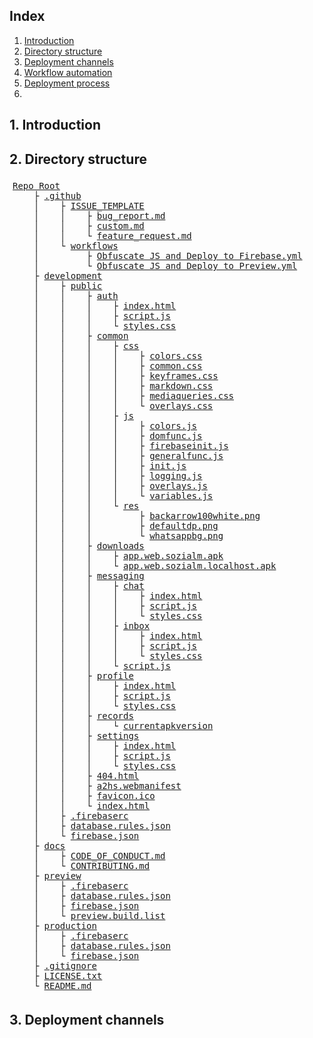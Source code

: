 ## Index
1. [Introduction](#1-introduction)
2. [Directory structure](#2-directory-structure)
3. [Deployment channels](#3-deployment-channels)
4. [Workflow automation]()
5. [Deployment process]()
6. 

## 1. Introduction

## 2. Directory structure
<pre style="
    width: calc(100% - 10px);
    padding: 5px;
    overflow: auto; ">
<a href="/">Repo Root</a>
    &#9500; <a href="../.github/">.github</a>
    &#9474;    &#9500; <a href="../.github/ISSUE_TEMPLATE/">ISSUE_TEMPLATE</a>
    &#9474;    &#9474;    &#9500; <a href="../.github/ISSUE_TEMPLATE/bug_report.md">bug_report.md</a>
    &#9474;    &#9474;    &#9500; <a href="../.github/ISSUE_TEMPLATE/custom.md">custom.md</a>
    &#9474;    &#9474;    &#9492; <a href="../.github/ISSUE_TEMPLATE/feature_request.md">feature_request.md</a>
    &#9474;    &#9492; <a href="../.github/workflows/">workflows</a>
    &#9474;         &#9500; <a href="../.github/workflows/Obfuscate%20JS%20and%20Deploy%20to%20Firebase.yml">Obfuscate JS and Deploy to Firebase.yml</a>
    &#9474;         &#9492; <a href="../.github/workflows/Obfuscate%20JS%20and%20Deploy%20to%20Preview.yml">Obfuscate JS and Deploy to Preview.yml</a>
    &#9500; <a href="../development/">development</a>
    &#9474;    &#9500; <a href="../development/public/">public</a>
    &#9474;    &#9474;    &#9500; <a href="../development/public/auth/">auth</a>
    &#9474;    &#9474;    &#9474;    &#9500; <a href="../development/public/auth/index.html">index.html</a>
    &#9474;    &#9474;    &#9474;    &#9500; <a href="../development/public/auth/script.js">script.js</a>
    &#9474;    &#9474;    &#9474;    &#9492; <a href="../development/public/auth/styles.css">styles.css</a>
    &#9474;    &#9474;    &#9500; <a href="../development/public/common/">common</a>
    &#9474;    &#9474;    &#9474;    &#9500; <a href="../development/public/common/css/">css</a>
    &#9474;    &#9474;    &#9474;    &#9474;    &#9500; <a href="../development/public/common/css/colors.css">colors.css</a>
    &#9474;    &#9474;    &#9474;    &#9474;    &#9500; <a href="../development/public/common/css/common.css">common.css</a>
    &#9474;    &#9474;    &#9474;    &#9474;    &#9500; <a href="../development/public/common/css/keyframes.css">keyframes.css</a>
    &#9474;    &#9474;    &#9474;    &#9474;    &#9500; <a href="../development/public/common/css/markdown.css">markdown.css</a>
    &#9474;    &#9474;    &#9474;    &#9474;    &#9500; <a href="../development/public/common/css/mediaqueries.css">mediaqueries.css</a>
    &#9474;    &#9474;    &#9474;    &#9474;    &#9492; <a href="../development/public/common/css/overlays.css">overlays.css</a>
    &#9474;    &#9474;    &#9474;    &#9500; <a href="../development/public/common/js/">js</a>
    &#9474;    &#9474;    &#9474;    &#9474;    &#9500; <a href="../development/public/common/js/colors.js">colors.js</a>
    &#9474;    &#9474;    &#9474;    &#9474;    &#9500; <a href="../development/public/common/js/domfunc.js">domfunc.js</a>
    &#9474;    &#9474;    &#9474;    &#9474;    &#9500; <a href="../development/public/common/js/firebaseinit.js">firebaseinit.js</a>
    &#9474;    &#9474;    &#9474;    &#9474;    &#9500; <a href="../development/public/common/js/generalfunc.js">generalfunc.js</a>
    &#9474;    &#9474;    &#9474;    &#9474;    &#9500; <a href="../development/public/common/js/init.js">init.js</a>
    &#9474;    &#9474;    &#9474;    &#9474;    &#9500; <a href="../development/public/common/js/logging.js">logging.js</a>
    &#9474;    &#9474;    &#9474;    &#9474;    &#9500; <a href="../development/public/common/js/overlays.js">overlays.js</a>
    &#9474;    &#9474;    &#9474;    &#9474;    &#9492; <a href="../development/public/common/js/variables.js">variables.js</a>
    &#9474;    &#9474;    &#9474;    &#9492; <a href="../development/public/common/res/">res</a>
    &#9474;    &#9474;    &#9474;         &#9500; <a href="../development/public/common/res/backarrow100white.png">backarrow100white.png</a>
    &#9474;    &#9474;    &#9474;         &#9500; <a href="../development/public/common/res/defaultdp.png">defaultdp.png</a>
    &#9474;    &#9474;    &#9474;         &#9492; <a href="../development/public/common/res/whatsappbg.png">whatsappbg.png</a>
    &#9474;    &#9474;    &#9500; <a href="../development/public/downloads/">downloads</a>
    &#9474;    &#9474;    &#9474;    &#9500; <a href="../development/public/downloads/app.web.sozialm.apk">app.web.sozialm.apk</a>
    &#9474;    &#9474;    &#9474;    &#9492; <a href="../development/public/downloads/app.web.sozialm.localhost.apk">app.web.sozialm.localhost.apk</a>
    &#9474;    &#9474;    &#9500; <a href="../development/public/messaging/">messaging</a>
    &#9474;    &#9474;    &#9474;    &#9500; <a href="../development/public/messaging/chat/">chat</a>
    &#9474;    &#9474;    &#9474;    &#9474;    &#9500; <a href="../development/public/messaging/chat/index.html">index.html</a>
    &#9474;    &#9474;    &#9474;    &#9474;    &#9500; <a href="../development/public/messaging/chat/script.js">script.js</a>
    &#9474;    &#9474;    &#9474;    &#9474;    &#9492; <a href="../development/public/messaging/chat/styles.css">styles.css</a>
    &#9474;    &#9474;    &#9474;    &#9500; <a href="../development/public/messaging/inbox/">inbox</a>
    &#9474;    &#9474;    &#9474;    &#9474;    &#9500; <a href="../development/public/messaging/inbox/index.html">index.html</a>
    &#9474;    &#9474;    &#9474;    &#9474;    &#9500; <a href="../development/public/messaging/inbox/script.js">script.js</a>
    &#9474;    &#9474;    &#9474;    &#9474;    &#9492; <a href="../development/public/messaging/inbox/styles.css">styles.css</a>
    &#9474;    &#9474;    &#9474;    &#9492; <a href="../development/public/messaging/script.js">script.js</a>
    &#9474;    &#9474;    &#9500; <a href="../development/public/profile/">profile</a>
    &#9474;    &#9474;    &#9474;    &#9500; <a href="../development/public/profile/index.html">index.html</a>
    &#9474;    &#9474;    &#9474;    &#9500; <a href="../development/public/profile/script.js">script.js</a>
    &#9474;    &#9474;    &#9474;    &#9492; <a href="../development/public/profile/styles.css">styles.css</a>
    &#9474;    &#9474;    &#9500; <a href="../development/public/records/">records</a>
    &#9474;    &#9474;    &#9474;    &#9492; <a href="../development/public/records/currentapkversion">currentapkversion</a>
    &#9474;    &#9474;    &#9500; <a href="../development/public/settings/">settings</a>
    &#9474;    &#9474;    &#9474;    &#9500; <a href="../development/public/settings/index.html">index.html</a>
    &#9474;    &#9474;    &#9474;    &#9500; <a href="../development/public/settings/script.js">script.js</a>
    &#9474;    &#9474;    &#9474;    &#9492; <a href="../development/public/settings/styles.css">styles.css</a>
    &#9474;    &#9474;    &#9500; <a href="../development/public/404.html">404.html</a>
    &#9474;    &#9474;    &#9500; <a href="../development/public/a2hs.webmanifest">a2hs.webmanifest</a>
    &#9474;    &#9474;    &#9500; <a href="../development/public/favicon.ico">favicon.ico</a>
    &#9474;    &#9474;    &#9492; <a href="../development/public/index.html">index.html</a>
    &#9474;    &#9500; <a href="../development/.firebaserc">.firebaserc</a>
    &#9474;    &#9500; <a href="../development/database.rules.json">database.rules.json</a>
    &#9474;    &#9492; <a href="../development/firebase.json">firebase.json</a>
    &#9500; <a href="../docs/">docs</a>
    &#9474;    &#9500; <a href="../docs/CODE_OF_CONDUCT.md">CODE_OF_CONDUCT.md</a>
    &#9474;    &#9492; <a href="../docs/CONTRIBUTING.md">CONTRIBUTING.md</a>
    &#9500; <a href="../preview/">preview</a>
    &#9474;    &#9500; <a href="../preview/.firebaserc">.firebaserc</a>
    &#9474;    &#9500; <a href="../preview/database.rules.json">database.rules.json</a>
    &#9474;    &#9500; <a href="../preview/firebase.json">firebase.json</a>
    &#9474;    &#9492; <a href="../preview/preview.build.list">preview.build.list</a>
    &#9500; <a href="../production/">production</a>
    &#9474;    &#9500; <a href="../production/.firebaserc">.firebaserc</a>
    &#9474;    &#9500; <a href="../production/database.rules.json">database.rules.json</a>
    &#9474;    &#9492; <a href="../production/firebase.json">firebase.json</a>
    &#9500; <a href="../.gitignore">.gitignore</a>
    &#9500; <a href="../LICENSE.txt">LICENSE.txt</a>
    &#9492; <a href="../README.md">README.md</a>
</pre>

## 3. Deployment channels
